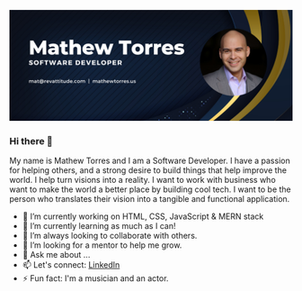 ![Mathew Github Banner](https://github.com/mtorres6739/mtorres6739/blob/main/mathew-github-banner3-1280x500.png?raw=true)

### Hi there 👋


My name is Mathew Torres and I am a Software Developer. I have a passion for helping others, and a strong desire to build things that help improve the world. I help turn visions into a reality. I want to work with business who want to make the world a better place by building cool tech. I want to be the person who translates their vision into a tangible and functional application. 




- 🔭 I’m currently working on HTML, CSS, JavaScript & MERN stack
- 🌱 I’m currently learning as much as I can!
- 👯 I’m always looking to collaborate with others.
- 🤔 I’m looking for a mentor to help me grow.
- 💬 Ask me about ...
- 📫 Let's connect: [LinkedIn](https://www.linkedin.com/in/mathewtorres/)
- ⚡ Fun fact: I'm a musician and an actor.
